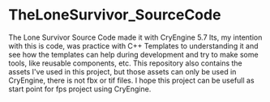 # TheLoneSurvivor_SourceCode

The Lone Survivor Source Code made it with CryEngine 5.7 lts, my intention with this is code, was practice with C++ Templates to understanding it and see how the templates can help during development and try to make some tools, like reusable components, etc.
This repository also contains the assets I've used in this project, but those assets can only be used in CryEngine, there is not fbx or tif files.
I hope this project can be usefull as start point for fps project using CryEngine.
